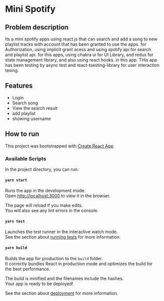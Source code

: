 # Mini Spotify 
## Problem description
Its a mini spotify apps using react.js that can search and add a song to new playlist tracks with account that has been granted to use the apps. for Authorization, using implicit grant acess and using spotify api for search and playlist api. for this apps, using chakra ui for UI Library, and redux for state management library, and also using react hooks. in this app. THis app has been testing by async test and react-tsesting-library for user interaction tesing.

## Features
- Login
- Search song
- View the search result
- add playlist
- showing username


## How to run

This project was bootstrapped with [Create React App](https://github.com/facebook/create-react-app).

### Available Scripts

In the project directory, you can run:

#### `yarn start`

Runs the app in the development mode.\
Open [http://localhost:3000](http://localhost:3000) to view it in the browser.

The page will reload if you make edits.\
You will also see any lint errors in the console.

#### `yarn test`

Launches the test runner in the interactive watch mode.\
See the section about [running tests](https://facebook.github.io/create-react-app/docs/running-tests) for more information.

#### `yarn build`

Builds the app for production to the `build` folder.\
It correctly bundles React in production mode and optimizes the build for the best performance.

The build is minified and the filenames include the hashes.\
Your app is ready to be deployed!

See the section about [deployment](https://facebook.github.io/create-react-app/docs/deployment) for more information.



